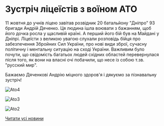 # Зустріч ліцеїстів з воїном АТО

11 жовтня до учнів ліцею завітав розвідник 20 батальйону "Дніпро" 93 бригади Андрій Дяченко. Ця людина ішла воювати з бажанням, щоб його дочка росла у щасливій країні. А перший його бій був на Майдані у Дніпрі. Ліцеїсти з великою увагою слухали розповідь бійця про забезпечення Збройних Сил України, про нові види зброї, сучасну політичну і ментальну ситуацію на сході України. Важливим було почути, що свідомість багатьох людей східних областей перевернулася після того, як вони на власні очі побачили, що несе із собою т.зв. "русский мир".

Бажаємо Дяченкові Андрію міцного здоров'я і дякуємо за пізнавальну зустріч!

![Ato4](/images/blog/зустріч-ліцеїстів-з-воїном-ато/ato4.jpg)

![Ato3](/images/blog/зустріч-ліцеїстів-з-воїном-ато/ato3.jpg)

![Ato2](/images/blog/зустріч-ліцеїстів-з-воїном-ато/ato2.jpg)

[Читати усі новини](/news)
